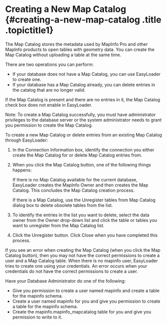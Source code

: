 Creating a New Map Catalog {#creating-a-new-map-catalog .title .topictitle1}
==========================

The Map Catalog stores the metadata used by MapInfo Pro and other MapInfo products to open tables with geometry data. You can create the Map Catalog without uploading a table at the same time.

There are two operations you can perform:

-   If your database does not have a Map Catalog, you can use EasyLoader to create one.
-   If your database has a Map Catalog already, you can delete entries in the catalog that are no longer valid.

If the Map Catalog is present and there are no entries in it, the <span class="ph uicontrol">Map Catalog</span> check box does not enable in EasyLoader.

<span class="notetitle">Note:</span> To create a Map Catalog successfully, you must have administrator privileges to the database server or the system administrator needs to grant you permission to create the Map Catalog.

To create a new Map Catalog or delete entries from an existing Map Catalog through EasyLoader:

1.  <span class="ph cmd">In the <span class="ph uicontrol">Connection Information</span> box, identify the connection you either create the Map Catalog for or delete Map Catalog entries from.</span>
2.  <span class="ph cmd">When you click the <span class="ph uicontrol">Map Catalog</span> button, one of the following things happens:</span>
    

    If there is no <span class="ph uicontrol">Map Catalog</span> available for the current database, EasyLoader creates the MapInfo Owner and then creates the Map Catalog. This concludes the Map Catalog creation process.

    If there is a Map Catalog, use the <span class="keyword wintitle">Unregister tables from Map Catalog</span> dialog box to delete obsolete tables from the list.

    

3.  <span class="ph cmd">To identify the entries in the list you want to delete, select the data owner from the <span class="ph uicontrol">Owner</span> drop-down list and click the table or tables you want to unregister from the Map Catalog list.</span>
4.  <span class="ph cmd">Click the <span class="ph uicontrol">Unregister</span> button. Click <span class="ph uicontrol">Close</span> when you have completed this process.</span>

If you see an error when creating the Map Catalog (when you click the <span class="ph uicontrol">Map Catalog</span> button), then you may not have the correct permissions to create a user and a Map Catalog table. When there is no <span class="keyword parmname">mapinfo</span> user, EasyLoader tries to create one using your credentials. An error occurs when your credentials do not have the correct permissions to create a user.

Have your Database Administrator do one of the following:

-   Give you permission to create a user named <span class="keyword parmname">mapinfo</span> and create a table for the <span class="keyword parmname">mapinfo</span> schema.
-   Create a user named <span class="keyword parmname">mapinfo</span> for you and give you permission to create a table for the <span class="keyword parmname">mapinfo</span> schema.
-   Create the <span class="ph filepath">mapinfo.mapinfo\_mapcatalog</span> table for you and give you permission to write to it.

